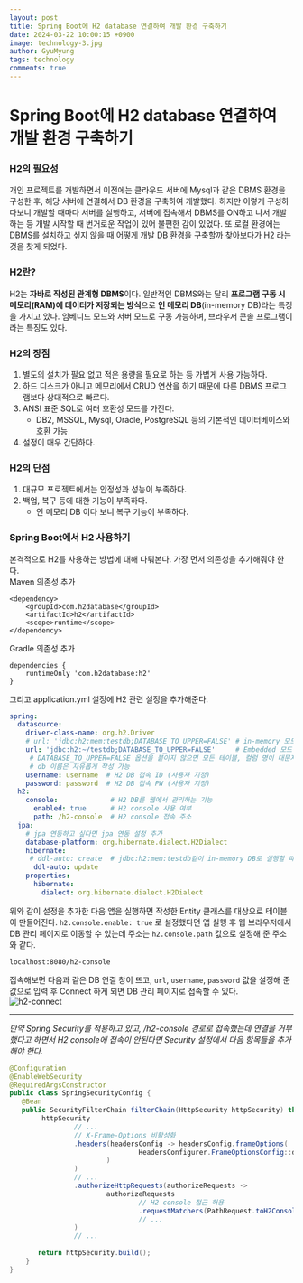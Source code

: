 ```yaml
---
layout:	post
title: Spring Boot에 H2 database 연결하여 개발 환경 구축하기
date: 2024-03-22 10:00:15 +0900
image: technology-3.jpg
author: GyuMyung
tags: technology
comments: true
---
```


# Spring Boot에 H2 database 연결하여 개발 환경 구축하기
### H2의 필요성
개인 프로젝트를 개발하면서 이전에는 클라우드 서버에 Mysql과 같은 DBMS 환경을 구성한 후, 해당 서버에 연결해서 DB 환경을 구축하여 개발했다. 하지만 이렇게 구성하다보니 개발할 때마다 서버를 실행하고, 서버에 접속해서 DBMS를 ON하고 나서 개발하는 등 개발 시작할 때 번거로운 작업이 있어 불편한 감이 있었다. 또 로컬 환경에는 DBMS를 설치하고 싶지 않을 때 어떻게 개발 DB 환경을 구축할까 찾아보다가 H2 라는 것을 찾게 되었다. 

### H2란?
H2는 **자바로 작성된 관계형 DBMS**이다. 일반적인 DBMS와는 달리 **프로그램 구동 시 메모리(RAM)에 데이터가 저장되는 방식**으로 **인 메모리 DB**(in-memory DB)라는 특징을 가지고 있다. 임베디드 모드와 서버 모드로 구동 가능하며, 브라우저 콘솔 프로그램이라는 특징도 있다. <br/>

### H2의 장점
1. 별도의 설치가 필요 없고 적은 용량을 필요로 하는 등 가볍게 사용 가능하다.
2. 하드 디스크가 아니고 메모리에서 CRUD 연산을 하기 때문에 다른 DBMS 프로그램보다 상대적으로 빠르다.
3. ANSI 표준 SQL로 여러 호환성 모드를 가진다.
    * DB2, MSSQL, Mysql, Oracle, PostgreSQL 등의 기본적인 데이터베이스와 호환 가능
4. 설정이 매우 간단하다.

### H2의 단점
1. 대규모 프로젝트에서는 안정성과 성능이 부족하다.
2. 백업, 복구 등에 대한 기능이 부족하다.
    * 인 메모리 DB 이다 보니 복구 기능이 부족하다.

### Spring Boot에서 H2 사용하기
본격적으로 H2를 사용하는 방법에 대해 다뤄본다. 가장 먼저 의존성을 추가해줘야 한다. <br/>
Maven 의존성 추가 <br/>
```
<dependency>
    <groupId>com.h2database</groupId>
    <artifactId>h2</artifactId>
    <scope>runtime</scope>
</dependency>
```

Gradle 의존성 추가 <br/>
```
dependencies {
    runtimeOnly 'com.h2database:h2'
}
```

그리고 application.yml 설정에 H2 관련 설정을 추가해준다. <br/>
```yaml
spring:
  datasource:
    driver-class-name: org.h2.Driver
    # url: 'jdbc:h2:mem:testdb;DATABASE_TO_UPPER=FALSE' # in-memory 모드
    url: 'jdbc:h2:~/testdb;DATABASE_TO_UPPER=FALSE'     # Embedded 모드 
     # DATABASE_TO_UPPER=FALSE 옵션을 붙이지 않으면 모든 테이블, 컬럼 명이 대문자로 출력됨
     # db 이름은 자유롭게 작성 가능
    username: username  # H2 DB 접속 ID (사용자 지정)
    password: password  # H2 DB 접속 PW (사용자 지정)
  h2:
    console:             # H2 DB를 웹에서 관리하는 기능
      enabled: true      # H2 console 사용 여부
      path: /h2-console  # H2 console 접속 주소
  jpa:
    # jpa 연동하고 싶다면 jpa 연동 설정 추가
    database-platform: org.hibernate.dialect.H2Dialect
    hibernate:
     # ddl-auto: create  # jdbc:h2:mem:testdb같이 in-memory DB로 실행할 때 사용하는 초기화 전략
      ddl-auto: update
    properties:
      hibernate:
        dialect: org.hibernate.dialect.H2Dialect
```

위와 같이 설정을 추가한 다음 앱을 실행하면 작성한 Entity 클래스를 대상으로 테이블이 만들어진다. `h2.console.enable: true` 로 설정했다면 앱 실행 후 웹 브라우저에서 DB 관리 페이지로 이동할 수 있는데 주소는 `h2.console.path` 값으로 설정해 준 주소와 같다. <br/>
```
localhost:8080/h2-console
```

접속해보면 다음과 같은 DB 연결 창이 뜨고, `url`, `username`, `password` 값을 설정해 준 값으로 입력 후 Connect 하게 되면 DB 관리 페이지로 접속할 수 있다. <br/>
![h2-connect](https://github.com/lgm1007/lgm1007.github.io/assets/57981691/23398340-1a06-4d86-9c92-e1003c233073)

---
_만약 Spring Security를 적용하고 있고, /h2-console 경로로 접속했는데 연결을 거부했다고 하면서 H2 console에 접속이 안된다면 Security 설정에서 다음 항목들을 추가해야 한다._ <br/>
```java
@Configuration
@EnableWebSecurity
@RequiredArgsConstructor
public class SpringSecurityConfig {
   @Bean
   public SecurityFilterChain filterChain(HttpSecurity httpSecurity) throws Exception {
        httpSecurity
                // ...
                // X-Frame-Options 비활성화
                .headers(headersConfig -> headersConfig.frameOptions(
                                HeadersConfigurer.FrameOptionsConfig::disable
                        )
                )
                // ...
                .authorizeHttpRequests(authorizeRequests ->
                        authorizeRequests
                                // H2 console 접근 허용
                                .requestMatchers(PathRequest.toH2Console()).permitAll()
                                // ...
                )
                // ...
       
       return httpSecurity.build();
    }
}
```


